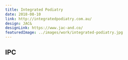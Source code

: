 ```yaml
---
title: Integrated Podiatry
date: 2018-08-10
link: http://integratedpodiatry.com.au/
design: JAC&
designLink: https://www.jac-and.co/
featuredImage: ../images/work/integrated-podiatry.jpg
---
```


## IPC
